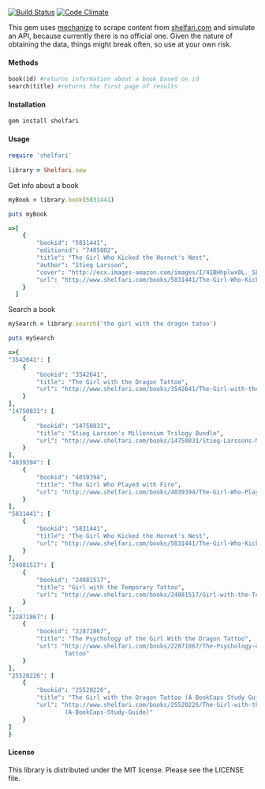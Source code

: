 [![Build Status](https://travis-ci.org/robertboloc/shelfari.png)](https://travis-ci.org/robertboloc/shelfari)
[![Code Climate](https://codeclimate.com/badge.png)](https://codeclimate.com/github/robertboloc/shelfari)

This gem uses [mechanize](https://github.com/tenderlove/mechanize) to scrape content from [shelfari.com](http://www.shelfari.com) and simulate an API, because currently there is no official one. Given the nature of obtaining the data, things might break often, so use at your own risk.

#### Methods
```ruby    
book(id) #returns information about a book based on id
search(title) #returns the first page of results
```
#### Installation
```ruby
gem install shelfari
```
#### Usage
```ruby
require 'shelfari'
    
library = Shelfari.new
```
Get info about a book
```ruby
myBook = library.book(5831441)

puts myBook

=>[
    {    
        "bookid": "5831441",
        "editionid": "7405802",
        "title": "The Girl Who Kicked the Hornet's Nest",
        "author": "Stieg Larsson",
        "cover": "http://ecx.images-amazon.com/images/I/41BHhplwx0L._SL236.jpg",
        "url": "http://www.shelfari.com/books/5831441/The-Girl-Who-Kicked-the-Hornets-Nest"
    }
  ]
```
Search a book
```ruby
mySearch = library.search('the girl with the dragon tatoo')

puts mySearch

=>{
"3542641": [
    {
        "bookid": "3542641",
        "title": "The Girl with the Dragon Tattoo",
        "url": "http://www.shelfari.com/books/3542641/The-Girl-with-the-Dragon-Tattoo"
    }
],
"14750831": [
    {
        "bookid": "14750831",
        "title": "Stieg Larsson's Millennium Trilogy Bundle",
        "url": "http://www.shelfari.com/books/14750831/Stieg-Larssons-Millennium-Trilogy-Bundle"
    }
],
"4039394": [
    {
        "bookid": "4039394",
        "title": "The Girl Who Played with Fire",
        "url": "http://www.shelfari.com/books/4039394/The-Girl-Who-Played-with-Fire"
    }
],
"5831441": [
    {
        "bookid": "5831441",
        "title": "The Girl Who Kicked the Hornet's Nest",
        "url": "http://www.shelfari.com/books/5831441/The-Girl-Who-Kicked-the-Hornets-Nest"
    }
],
"24081517": [
    {
        "bookid": "24081517",
        "title": "Girl with the Temporary Tattoo",
        "url": "http://www.shelfari.com/books/24081517/Girl-with-the-Temporary-Tattoo"
    }
],
"22871867": [
    {
        "bookid": "22871867",
        "title": "The Psychology of the Girl With the Dragon Tattoo",
        "url": "http://www.shelfari.com/books/22871867/The-Psychology-of-the-Girl-With-the-Dragon-
                Tattoo"
    }
],
"25520226": [
    {
        "bookid": "25520226",
        "title": "The Girl with the Dragon Tattoo (A BookCaps Study Guide)",
        "url": "http://www.shelfari.com/books/25520226/The-Girl-with-the-Dragon-Tattoo-
                (A-BookCaps-Study-Guide)"
    }
]
}
```

#### License

This library is distributed under the MIT license.  Please see the LICENSE file.
